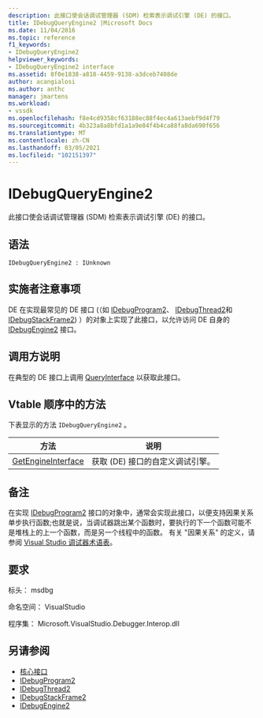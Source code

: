 ```yaml
---
description: 此接口使会话调试管理器 (SDM) 检索表示调试引擎 (DE) 的接口。
title: IDebugQueryEngine2 |Microsoft Docs
ms.date: 11/04/2016
ms.topic: reference
f1_keywords:
- IDebugQueryEngine2
helpviewer_keywords:
- IDebugQueryEngine2 interface
ms.assetid: 8f0e1838-a818-4459-9138-a3dceb7408de
author: acangialosi
ms.author: anthc
manager: jmartens
ms.workload:
- vssdk
ms.openlocfilehash: f8e4cd9358cf63188ec88f4ec4a613aebf9d4f79
ms.sourcegitcommit: 4b323a8a8bfd1a1a9e84f4b4ca88fa8da690f656
ms.translationtype: MT
ms.contentlocale: zh-CN
ms.lasthandoff: 03/05/2021
ms.locfileid: "102151397"
---
```

# <a name="idebugqueryengine2"></a>IDebugQueryEngine2
此接口使会话调试管理器 (SDM) 检索表示调试引擎 (DE) 的接口。

## <a name="syntax"></a>语法

```
IDebugQueryEngine2 : IUnknown
```

## <a name="notes-for-implementers"></a>实施者注意事项
 DE 在实现最常见的 DE 接口 (（如 [IDebugProgram2](../../../extensibility/debugger/reference/idebugprogram2.md)、 [IDebugThread2](../../../extensibility/debugger/reference/idebugthread2.md)和 [IDebugStackFrame2](../../../extensibility/debugger/reference/idebugstackframe2.md)) ）的对象上实现了此接口，以允许访问 DE 自身的 [IDebugEngine2](../../../extensibility/debugger/reference/idebugengine2.md) 接口。

## <a name="notes-for-callers"></a>调用方说明
 在典型的 DE 接口上调用 [QueryInterface](/cpp/atl/queryinterface) 以获取此接口。

## <a name="methods-in-vtable-order"></a>Vtable 顺序中的方法
 下表显示的方法 `IDebugQueryEngine2` 。

|方法|说明|
|------------|-----------------|
|[GetEngineInterface](../../../extensibility/debugger/reference/idebugqueryengine2-getengineinterface.md)|获取 (DE) 接口的自定义调试引擎。|

## <a name="remarks"></a>备注
 在实现 [IDebugProgram2](../../../extensibility/debugger/reference/idebugprogram2.md) 接口的对象中，通常会实现此接口，以便支持因果关系单步执行函数;也就是说，当调试器跳出某个函数时，要执行的下一个函数可能不是堆栈上的上一个函数，而是另一个线程中的函数。 有关 "因果关系" 的定义，请参阅 [Visual Studio 调试器术语表](../../../extensibility/debugger/reference/visual-studio-debugger-glossary.md)。

## <a name="requirements"></a>要求
 标头： msdbg

 命名空间： VisualStudio

 程序集： Microsoft.VisualStudio.Debugger.Interop.dll

## <a name="see-also"></a>另请参阅
- [核心接口](../../../extensibility/debugger/reference/core-interfaces.md)
- [IDebugProgram2](../../../extensibility/debugger/reference/idebugprogram2.md)
- [IDebugThread2](../../../extensibility/debugger/reference/idebugthread2.md)
- [IDebugStackFrame2](../../../extensibility/debugger/reference/idebugstackframe2.md)
- [IDebugEngine2](../../../extensibility/debugger/reference/idebugengine2.md)
